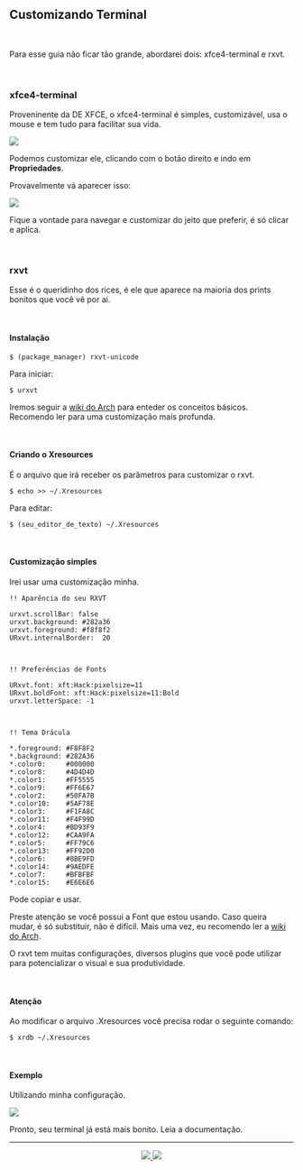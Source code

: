 <h2>Customizando Terminal</h2>

<br>

<p>Para esse guia não ficar tão grande, abordarei dois: xfce4-terminal e rxvt.</p>

<br>


<h3>xfce4-terminal</h3>

<p>Proveninente da DE XFCE, o xfce4-terminal é simples, customizável, usa o mouse e tem tudo para facilitar sua vida.</p>

<img src="https://user-images.githubusercontent.com/41551840/84287878-d89cb400-ab16-11ea-85d0-b2b4f8703acf.png">

<p>Podemos customizar ele, clicando com o botão direito e indo em <b>Propriedades</b>.</p>

<p>Provavelmente vá aparecer isso: </p>

<img src="https://user-images.githubusercontent.com/41551840/84288068-139ee780-ab17-11ea-8092-cb03967a08c6.png">

<p>Fique a vontade para navegar e customizar do jeito que preferir, é só clicar e aplica.</p>

<br>


<h3>rxvt</h3>

<p>Esse é o queridinho dos rices, é ele que aparece na maioria dos prints bonitos que você vê por ai.</p>

<br>

<h4>Instalação</h4>

```console
$ (package_manager) rxvt-unicode
```

<p>Para iniciar:</p>

```console
$ urxvt
```

<p>Iremos seguir a <a href="https://wiki.archlinux.org/index.php/Rxvt-unicode">wiki do Arch</a> para enteder os conceitos básicos. Recomendo ler para uma customização mais profunda.</p>

<br>

<h4>Criando o Xresources</h4>

<p>É o arquivo que irá receber os parâmetros para customizar o rxvt.</p>

```console
$ echo >> ~/.Xresources
```

<p>Para editar: </p>

```
$ (seu_editor_de_texto) ~/.Xresources
```

<br>

<h4>Customização simples</h4>

<p>Irei usar uma customização minha.</p>

```
!! Aparência do seu RXVT

urxvt.scrollBar: false
urxvt.background: #282a36
urxvt.foreground: #f8f8f2
URxvt.internalBorder:  20



!! Preferências de Fonts

URxvt.font: xft:Hack:pixelsize=11
URxvt.boldFont: xft:Hack:pixelsize=11:Bold
urxvt.letterSpace: -1



!! Tema Drácula

*.foreground: #F8F8F2
*.background: #282A36
*.color0:     #000000
*.color8:     #4D4D4D
*.color1:     #FF5555
*.color9:     #FF6E67
*.color2:     #50FA7B
*.color10:    #5AF78E
*.color3:     #F1FA8C
*.color11:    #F4F99D
*.color4:     #BD93F9
*.color12:    #CAA9FA
*.color5:     #FF79C6
*.color13:    #FF92D0
*.color6:     #8BE9FD
*.color14:    #9AEDFE
*.color7:     #BFBFBF
*.color15:    #E6E6E6
```

<p>Pode copiar e usar.</p>
<p>Preste atenção se você possui a Font que estou usando. Caso queira mudar, é só substituir, não é difícil. Mais uma vez, eu recomendo ler a <a href="https://wiki.archlinux.org/index.php/Rxvt-unicode#Installation">wiki do Arch</a>.</p>
<p>O rxvt tem muitas configurações, diversos plugins que você pode utilizar para potencializar o visual e sua produtividade.</p>

<br>

<h4>Atenção</h4>

<p>Ao modificar o arquivo .Xresources você precisa rodar o seguinte comando:</p>


```console
$ xrdb ~/.Xresources
```

<br>

<h4>Exemplo</h4>

<p>Utilizando minha configuração.</p>

<img src="https://user-images.githubusercontent.com/41551840/84290007-890bb780-ab19-11ea-8d9b-1425f3098899.png">

<p>Pronto, seu terminal já está mais bonito. Leia a documentação.</p>

<hr>

<p align="center">
	<a href="6.1-Alterando_terminal.md">
	  <img src="https://img.shields.io/badge/voltar-red?&style=for-the-badge"/>
	</a>
	<a href="../07 - Customização/7.1-Instalando_fontes.md">
	  <img src="https://img.shields.io/badge/próximo-blue?&style=for-the-badge"/>
	</a>
</p>

